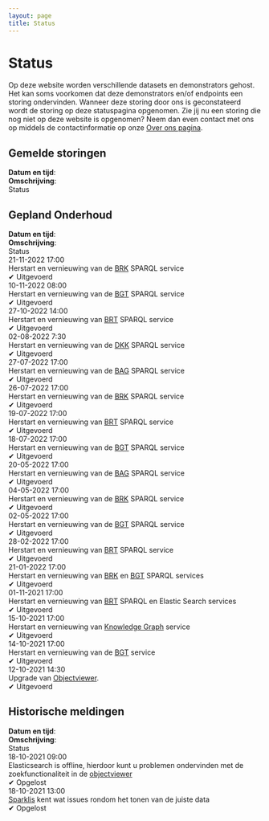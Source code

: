 ```yaml
---
layout: page
title: Status
---
```


<link rel="stylesheet" href="/assets/css/status.css">

# Status

Op deze website worden verschillende datasets en demonstrators gehost. Het kan soms voorkomen dat deze demonstrators en/of endpoints een storing ondervinden. Wanneer deze storing door ons is geconstateerd wordt de storing op deze statuspagina opgenomen. Zie jij nu een storing die nog niet op deze website is opgenomen? Neem dan even contact met ons op middels de contactinformatie op onze [Over ons pagina](/about).

## Gemelde storingen

<div class="endpointContainer mobileHidden">
    <div><b>Datum en tijd</b>:</div>
    <div><b>Omschrijving</b>:</div>
    <div>Status</div>
</div>

## Gepland Onderhoud

<div class="endpointContainer mobileHidden">
    <div><b>Datum en tijd</b>:</div>
    <div><b>Omschrijving</b>:</div>
    <div>Status</div>
</div>
<div class="endpointContainer">
    <div class="endpointContainer_title mobileSpan">21-11-2022 17:00</div>
    <div class="mobileSpan">Herstart en vernieuwing van de <a href="https://data.labs.kadaster.nl/brk/registratie">BRK</a> SPARQL service</div>
    <div class="mobileSpan">&#x2714; Uitgevoerd</div>
</div>
<div class="endpointContainer">
    <div class="endpointContainer_title mobileSpan">10-11-2022 08:00</div>
    <div class="mobileSpan">Herstart en vernieuwing van de <a href="https://data.labs.kadaster.nl/bgt/lv">BGT</a> SPARQL service</div>
    <div class="mobileSpan">&#x2714; Uitgevoerd</div>
</div>
<div class="endpointContainer">
    <div class="endpointContainer_title mobileSpan">27-10-2022 14:00</div>
    <div class="mobileSpan">Herstart en vernieuwing van <a href="https://data.labs.kadaster.nl/brt/top10nl">BRT</a> SPARQL service</div>
    <div class="mobileSpan"> &#x2714; Uitgevoerd </div>
</div>
<div class="endpointContainer">
    <div class="endpointContainer_title mobileSpan">02-08-2022 7:30</div>
    <div class="mobileSpan">Herstart en vernieuwing van de <a href="https://data.labs.kadaster.nl/brk/dkk">DKK</a> SPARQL service</div>
    <div class="mobileSpan">&#x2714; Uitgevoerd</div>
</div>
<div class="endpointContainer">
    <div class="endpointContainer_title mobileSpan">27-07-2022 17:00</div>
    <div class="mobileSpan">Herstart en vernieuwing van de <a href="https://data.labs.kadaster.nl/bag/lv">BAG</a> SPARQL service</div>
    <div class="mobileSpan">&#x2714; Uitgevoerd</div>
</div>
<div class="endpointContainer">
    <div class="endpointContainer_title mobileSpan">26-07-2022 17:00</div>
    <div class="mobileSpan">Herstart en vernieuwing van de <a href="https://data.labs.kadaster.nl/brk/registratie">BRK</a> SPARQL service</div>
    <div class="mobileSpan">&#x2714; Uitgevoerd</div>
</div>
<div class="endpointContainer">
    <div class="endpointContainer_title mobileSpan">19-07-2022 17:00</div>
    <div class="mobileSpan">Herstart en vernieuwing van <a href="https://data.labs.kadaster.nl/brt/top10nl">BRT</a> SPARQL service</div>
    <div class="mobileSpan"> &#x2714; Uitgevoerd </div>
</div>
<div class="endpointContainer">
    <div class="endpointContainer_title mobileSpan">18-07-2022 17:00</div>
    <div class="mobileSpan">Herstart en vernieuwing van de <a href="https://data.labs.kadaster.nl/bgt/lv">BGT</a> SPARQL service</div>
    <div class="mobileSpan">&#x2714; Uitgevoerd</div>
</div>
<div class="endpointContainer">
    <div class="endpointContainer_title mobileSpan">20-05-2022 17:00</div>
    <div class="mobileSpan">Herstart en vernieuwing van de <a href="https://data.labs.kadaster.nl/bag/lv">BAG</a> SPARQL service</div>
    <div class="mobileSpan">&#x2714; Uitgevoerd</div>
</div>
<div class="endpointContainer">
    <div class="endpointContainer_title mobileSpan">04-05-2022 17:00</div>
    <div class="mobileSpan">Herstart en vernieuwing van de <a href="https://data.labs.kadaster.nl/brk/registratie">BRK</a> SPARQL service</div>
    <div class="mobileSpan">&#x2714; Uitgevoerd</div>
</div>
<div class="endpointContainer">
    <div class="endpointContainer_title mobileSpan">02-05-2022 17:00</div>
    <div class="mobileSpan">Herstart en vernieuwing van de <a href="https://data.labs.kadaster.nl/bgt/lv">BGT</a> SPARQL service</div>
    <div class="mobileSpan">&#x2714; Uitgevoerd</div>
</div>
<div class="endpointContainer">
    <div class="endpointContainer_title mobileSpan">28-02-2022 17:00</div>
    <div class="mobileSpan">Herstart en vernieuwing van <a href="https://data.labs.kadaster.nl/brt/top10nl">BRT</a> SPARQL service</div>
    <div class="mobileSpan"> &#x2714; Uitgevoerd </div>
</div>
<div class="endpointContainer">
    <div class="endpointContainer_title mobileSpan">21-01-2022 17:00</div>
    <div class="mobileSpan">Herstart en vernieuwing van <a href="https://data.labs.kadaster.nl/brk/registratie">BRK</a> en <a href="https://data.labs.kadaster.nl/bgt/lv">BGT</a> SPARQL services</div>
    <div class="mobileSpan"> &#x2714; Uitgevoerd </div>
</div>
<div class="endpointContainer">
    <div class="endpointContainer_title mobileSpan">01-11-2021 17:00</div>
    <div class="mobileSpan">Herstart en vernieuwing van <a href="https://data.labs.kadaster.nl/brt/top10nl">BRT</a> SPARQL en Elastic Search services</div>
    <div class="mobileSpan"> &#x2714; Uitgevoerd </div>
</div>
<div class="endpointContainer">
    <div class="endpointContainer_title mobileSpan">15-10-2021 17:00</div>
    <div class="mobileSpan">Herstart en vernieuwing van <a href="https://data.labs.kadaster.nl/dst/kkg">Knowledge Graph</a> service</div>
    <div class="mobileSpan">&#x2714; Uitgevoerd</div>
</div>
<div class="endpointContainer">
    <div class="endpointContainer_title mobileSpan">14-10-2021 17:00</div>
    <div class="mobileSpan">Herstart en vernieuwing van de <a href="https://data.labs.kadaster.nl/bgt/lv">BGT</a> service</div>
    <div class="mobileSpan">&#x2714; Uitgevoerd</div>
</div>
<div class="endpointContainer">
    <div class="endpointContainer_title mobileSpan">12-10-2021 14:30</div>
    <div class="mobileSpan">Upgrade van <a href="/demonstrators/objectviewer">Objectviewer</a>.</div>
    <div class="mobileSpan">&#x2714; Uitgevoerd</div>
</div>

## Historische meldingen

<div class="endpointContainer mobileHidden">
    <div><b>Datum en tijd</b>:</div>
    <div><b>Omschrijving</b>:</div>
    <div>Status</div>
</div>

<div class="endpointContainer">
    <div class="endpointContainer_title mobileSpan">18-10-2021 09:00</div>
    <div class="mobileSpan"> Elasticsearch is offline, hierdoor kunt u problemen ondervinden met de zoekfunctionaliteit in de <a href="https://labs.kadaster.nl/demonstrators/objectviewer">objectviewer</a></div>
    <div class="mobileSpan">&#x2714; Opgelost</div>
</div>

<div class="endpointContainer">
    <div class="endpointContainer_title mobileSpan">18-10-2021 13:00</div>
    <div class="mobileSpan"> <a href="https://labs.kadaster.nl/demonstrators/sparklis/osparklis.html?title=KG-demo-Sparklis&endpoint=https%3A//api.labs.kadaster.nl/datasets/kadaster/kg-demo-sparklis/services/default/sparql&avoid_lengthy_queries=true&concept_lexicons_select=http%3A//www.w3.org/2000/01/rdf-schema%23label&lang=nl">Sparklis</a> kent wat issues rondom het tonen van de juiste data</div>
    <div class="mobileSpan">&#x2714; Opgelost</div>
</div>
